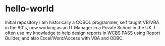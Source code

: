 # hello-world
Initial repository
I am historically a COBOL programmer, self taught VB/VBA in the 90's, now working as an IT Manager in a Private School in the UK. I often use my knowledge to help design reports in WCBS PASS using Report Builder, and also Excel/Word/Access with VBA and ODBC.
